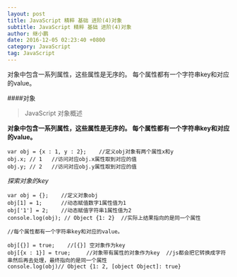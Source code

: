 ```yaml
---
layout: post
title: JavaScript 精粹 基础 进阶(4)对象
subtitle: JavaScript 精粹 基础 进阶(4)对象
author: 继小鹏
date: 2016-12-05 02:23:40 +0800
category: JavaScript
tag: JavaScript
---
```

对象中包含一系列属性，这些属性是无序的。
每个属性都有一个字符串key和对应的value。

####对象

>JavaScript 对象概述


**对象中包含一系列属性，这些属性是无序的。
每个属性都有一个字符串key和对应的value。**

    var obj = {x : 1, y : 2};    //定义obj对象有两个属性x和y
    obj.x; // 1   //访问对应obj.x属性取到对应的值
    obj.y; // 2   //访问对应obj.y属性取到对应的值

*探索对象的key*


    var obj = {};    //定义对象obj
    obj[1] = 1;      //动态赋值数字1属性值为1
    obj['1'] = 2;    //动态赋值字符串1属性值为2
    console.log(obj); // Object {1: 2}  //实际上结果指向的是同一个属性

    //每个属性都有一个字符串key和对应的value。

    obj[{}] = true;    //[{}] 空对象作为key
    obj[{x : 1}] = true;     //对象带有属性的对象作为key  //js都会把它转换成字符串然后再去处理，最终指向的是同一个属性
    console.log(obj)// Object {1: 2, [object Object]: true}
